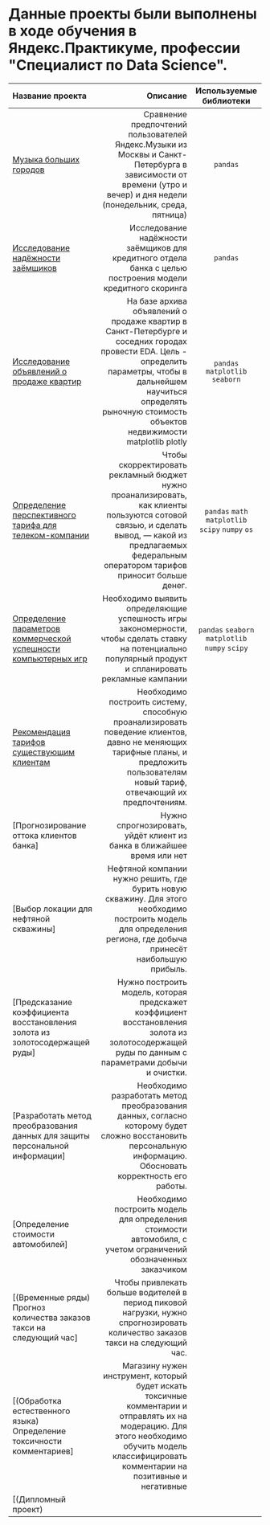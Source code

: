 # Данные проекты были выполнены в ходе обучения в Яндекс.Практикуме, профессии "Специалист по Data Science".
| Название проекта | Описание | Используемые библиотеки |
| :-------------------- | ---------------------: |:---------------------------:|
| [Музыка больших городов](https://github.com/Stalkerig/Project_Yandex/blob/main/1_Big_city_music/Ya_Music.ipynb) | Сравнение предпочтений пользователей Яндекс.Музыки из Москвы и Санкт-Петербурга в зависимости от времени (утро и вечер) и дня недели (понедельник, среда, пятница) | `pandas` |
| [Исследование надёжности заёмщиков](https://github.com/IvanGodin/Project_Yandex/blob/main/02_bank_data/bank_data.ipynb) | Исследование надёжности заёмщиков для кредитного отдела банка с целью построения модели кредитного скоринга |  `pandas` |
| [	Исследование объявлений о продаже квартир](https://github.com/IvanGodin/DS_ya_practicum/blob/main/03_apartment_sale_%20research/app_sale.ipynb) | На базе архива объявлений о продаже квартир в Санкт-Петербурге и соседних городах провести EDA. Цель - определить параметры, чтобы в дальнейшем научиться определять рыночную стоимость объектов недвижимости	matplotlib plotly  | `pandas` `matplotlib` `seaborn` |
|[Определение перспективного тарифа для телеком-компании](https://github.com/IvanGodin/DS_ya_practicum/blob/main/04_tariff_research/tariff_research.ipynb)|Чтобы скорректировать рекламный бюджет нужно проанализировать, как клиенты пользуются сотовой связью, и сделать вывод, — какой из предлагаемых федеральным оператором тарифов приносит больше денег.|`pandas` `math` `matplotlib` `scipy` `numpy` `os`|
|[Определение параметров коммерческой успешности компьютерных игр](https://github.com/IvanGodin/DS_ya_practicum/blob/main/05_game_dev_analytics/game_dev_analytics.ipynb)|Необходимо выявить определяющие успешность игры закономерности, чтобы сделать ставку на потенциально популярный продукт и спланировать рекламные кампании|`pandas` `seaborn` `matplotlib` `numpy` `scipy`|
|[Рекомендация тарифов существующим клиентам]((https://github.com/IvanGodin/DS_ya_practicum/blob/main/05_game_dev_analytics/game_dev_analytics.ipynb))|Необходимо построить систему, способную проанализировать поведение клиентов, давно не меняющих тарифные планы, и предложить пользователям новый тариф, отвечающий их предпочтениям.||
|[Прогнозирование оттока клиентов банка]|Нужно спрогнозировать, уйдёт клиент из банка в ближайшее время или нет||
|[Выбор локации для нефтяной скважины]|Нефтяной компании нужно решить, где бурить новую скважину. Для этого необходимо построить модель для определения региона, где добыча принесёт наибольшую прибыль.||
|[Предсказание коэффициента восстановления золота из золотосодержащей руды]|Нужно построить модель, которая предскажет коэффициент восстановления золота из золотосодержащей руды по данным с параметрами добычи и очистки.||
|[Разработать метод преобразования данных для защиты персональной информации]|Необходимо разработать метод преобразования данных, согласно которому будет сложно восстановить персональную информацию. Обосновать корректность его работы.||
|[Определение стоимости автомобилей]|Необходимо построить модель для определения стоимости автомобиля, с учетом ограничений обозначенных заказчиком||
|[(Временные ряды) Прогноз количества заказов такси на следующий час]|Чтобы привлекать больше водителей в период пиковой нагрузки, нужно спрогнозировать количество заказов такси на следующий час.||
|[(Обработка естественного языка) Определение токсичности комментариев]|Магазину нужен инструмент, который будет искать токсичные комментарии и отправлять их на модерацию. Для этого необходимо обучить модель классифицировать комментарии на позитивные и негативные| |
|[(Дипломный проект) | | |
